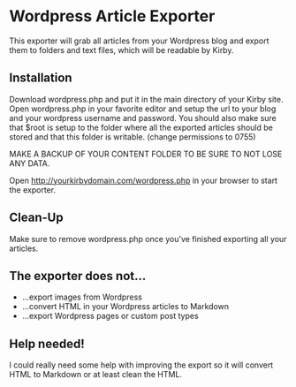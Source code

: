 # Wordpress Article Exporter

This exporter will grab all articles from your Wordpress blog and export them to folders and text files, which will be readable by Kirby. 

## Installation

Download wordpress.php and put it in the main directory of your Kirby site. Open wordpress.php in your favorite editor and setup the url to your blog and your wordpress username and password. You should also make sure that $root is setup to the folder where all the exported articles should be stored and that this folder is writable. (change permissions to 0755)

MAKE A BACKUP OF YOUR CONTENT FOLDER TO BE SURE TO NOT LOSE ANY DATA.

Open http://yourkirbydomain.com/wordpress.php in your browser to start the exporter. 

## Clean-Up

Make sure to remove wordpress.php once you've finished exporting all your articles. 

## The exporter does not…

- …export images from Wordpress
- …convert HTML in your Wordpress articles to Markdown
- …export Wordpress pages or custom post types

## Help needed!

I could really need some help with improving the export so it will convert HTML to Markdown or at least clean the HTML. 

